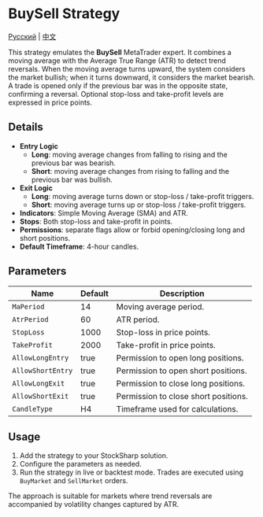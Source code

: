 # BuySell Strategy
[Русский](README_ru.md) | [中文](README_cn.md)

This strategy emulates the **BuySell** MetaTrader expert. It combines a moving average with the Average True Range (ATR) to detect trend reversals.
When the moving average turns upward, the system considers the market bullish; when it turns downward, it considers the market bearish.
A trade is opened only if the previous bar was in the opposite state, confirming a reversal. Optional stop-loss and take-profit levels are expressed in price points.

## Details

- **Entry Logic**
  - **Long**: moving average changes from falling to rising and the previous bar was bearish.
  - **Short**: moving average changes from rising to falling and the previous bar was bullish.
- **Exit Logic**
  - **Long**: moving average turns down or stop-loss / take-profit triggers.
  - **Short**: moving average turns up or stop-loss / take-profit triggers.
- **Indicators**: Simple Moving Average (SMA) and ATR.
- **Stops**: Both stop-loss and take-profit in points.
- **Permissions**: separate flags allow or forbid opening/closing long and short positions.
- **Default Timeframe**: 4-hour candles.

## Parameters

| Name | Default | Description |
| ---- | ------- | ----------- |
| `MaPeriod` | 14 | Moving average period. |
| `AtrPeriod` | 60 | ATR period. |
| `StopLoss` | 1000 | Stop-loss in price points. |
| `TakeProfit` | 2000 | Take-profit in price points. |
| `AllowLongEntry` | true | Permission to open long positions. |
| `AllowShortEntry` | true | Permission to open short positions. |
| `AllowLongExit` | true | Permission to close long positions. |
| `AllowShortExit` | true | Permission to close short positions. |
| `CandleType` | H4 | Timeframe used for calculations. |

## Usage

1. Add the strategy to your StockSharp solution.
2. Configure the parameters as needed.
3. Run the strategy in live or backtest mode. Trades are executed using `BuyMarket` and `SellMarket` orders.

The approach is suitable for markets where trend reversals are accompanied by volatility changes captured by ATR.
